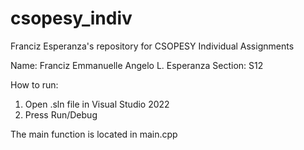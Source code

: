 # csopesy_indiv
Franciz Esperanza's repository for CSOPESY Individual Assignments

Name: Franciz Emmanuelle Angelo L. Esperanza
Section: S12


How to run:
1. Open .sln file in Visual Studio 2022
2. Press Run/Debug

The main function is located in main.cpp
